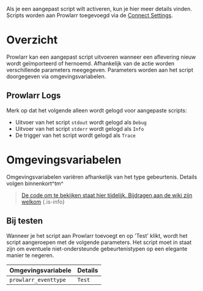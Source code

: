 Als je een aangepast script wilt activeren, kun je hier meer details vinden. Scripts worden aan Prowlarr toegevoegd via de [Connect Settings](/prowlarr/settings#connections).

# Overzicht

Prowlarr kan een aangepast script uitvoeren wanneer een aflevering nieuw wordt geïmporteerd of hernoemd. Afhankelijk van de actie worden verschillende parameters meegegeven. Parameters worden aan het script doorgegeven via omgevingsvariabelen.

## Prowlarr Logs

Merk op dat het volgende alleen wordt gelogd voor aangepaste scripts:

- Uitvoer van het script `stdout` wordt gelogd als `Debug`
- Uitvoer van het script `stderr` wordt gelogd als `Info`
- De trigger van het script wordt gelogd als `Trace`

# Omgevingsvariabelen

Omgevingsvariabelen variëren afhankelijk van het type gebeurtenis. Details volgen binnenkort^tm^

> [De code om te bekijken staat hier tijdelijk. Bijdragen aan de wiki zijn welkom](https://github.com/Prowlarr/Prowlarr/blob/develop/src/NzbDrone.Core/Notifications/CustomScript/CustomScript.cs)
{.is-info}

## Bij testen

Wanneer je het script aan Prowlarr toevoegt en op 'Test' klikt, wordt het script aangeroepen met de volgende parameters. Het script moet in staat zijn om eventuele niet-ondersteunde gebeurtenistypen op een elegante manier te negeren.

| Omgevingsvariabele | Details |
| ------------------ | ------- |
| `prowlarr_eventtype` | `Test`  |